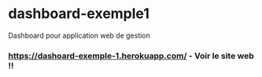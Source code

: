 # dashboard-exemple1
Dashboard pour application web de gestion
### https://dashoard-exemple-1.herokuapp.com/ - Voir le site web !!
